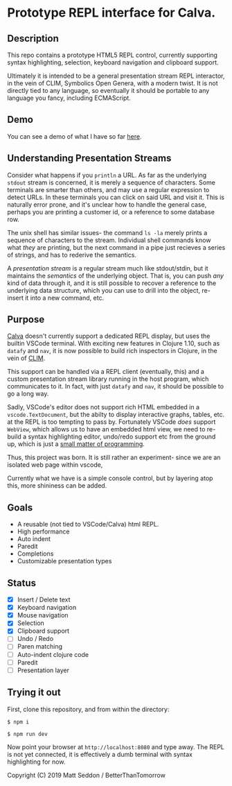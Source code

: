 # Prototype REPL interface for Calva.

## Description

This repo contains a prototype HTML5 REPL control, currently supporting syntax highlighting, selection, keyboard navigation and clipboard support.

Ultimately it is intended to be a general presentation stream REPL interactor, in the vein of CLIM, Symbolics Open Genera, with a modern twist. It is not directly tied to any language, so eventually it should be portable to any language you fancy, including ECMAScript.

## Demo

You can see a demo of what I have so far [here](https://repl-interactor.netlify.com/).

## Understanding Presentation Streams

Consider what happens if you `println` a URL. As far as the underlying `stdout` stream is concerned, it is merely a sequence of characters. Some terminals are smarter than others, and may use a regular expression to detect URLs. In these terminals you can
click on said URL and visit it.  This is naturally error prone, and it's unclear how to handle the general case, perhaps you are printing a customer id, or a reference to some database row.

The unix shell has similar issues- the command `ls -la` merely prints a sequence of characters to the stream. Individual shell commands know what *they* are printing, but the next command in a pipe just recieves a series of strings, and has to rederive the
semantics.

A *presentation stream* is a regular stream much like stdout/stdin, but it maintains the *semantics* of the underlying object. That is, you can push *any* kind of data through it, and it is still possible to recover a reference to the underlying data structure, which you can use to drill into the object, re-insert it into a new command, etc.

## Purpose

[Calva](https://github.com/BetterThanTomorrow/calva) doesn't currently support a dedicated REPL display, but uses the builtin VSCode terminal. With exciting new features in Clojure 1.10, such as `datafy` and `nav`, it is now possible to build rich inspectors in Clojure, in the vein of [CLIM](http://web.archive.org/web/20120707045546/http://www.mikemac.com:80/mikemac/clim/cover.html).

This support can be handled via a REPL client (eventually, this) and a custom presentation stream library running in the host program, which communicates to it. In fact, with just `datafy` and `nav`, it should be possible to go a long way.

Sadly, VSCode's editor does not support rich HTML embedded in a `vscode.TextDocument`, but the abilty to display interactive graphs, tables, etc. at the REPL is too tempting to pass by.  Fortunately VSCode *does* support `WebView`, which allows us to have an embedded html view, we need to re-build a syntax highlighting editor, undo/redo support etc from the ground up, which is just a [small matter of programming](http://www.catb.org/jargon/html/S/SMOP.html).

Thus, this project was born. It is still rather an experiment- since we are an isolated web page within vscode,

Currently what we have is a simple console control, but by layering atop this, more shininess can be added.

## Goals

* A reusable (not tied to VSCode/Calva) html REPL.
* High performance
* Auto indent
* Paredit
* Completions
* Customizable presentation types

## Status

- [x] Insert / Delete text
- [x] Keyboard navigation
- [x] Mouse navigation
- [x] Selection
- [x] Clipboard support
- [ ] Undo / Redo
- [ ] Paren matching
- [ ] Auto-indent clojure code
- [ ] Paredit
- [ ] Presentation layer

## Trying it out

First, clone this repository, and from within the directory:

`$ npm i`

`$ npm run dev`

Now point your browser at `http://localhost:8080` and type away. The REPL is not yet connected, it is effectively a dumb terminal with syntax highlighting for now.

Copyright (C) 2019 Matt Seddon / BetterThanTomorrow

